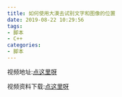 ```yaml
---
title: 如何使用大漠去试别文字和图像的位置
date: 2019-08-22 10:29:56
tags:
- 脚本
- C++
categories:
- 脚本
---
```


视频地址:[点这里呀][0]

视频资料下载:[点这里呀][1]

[0]:https://www.bilibili.com/video/av64944973

[1]: https://qiniuyun.ningdali.com/myblog/视频资料/第一期如何去识别一个文字或者图像的位置.zip

